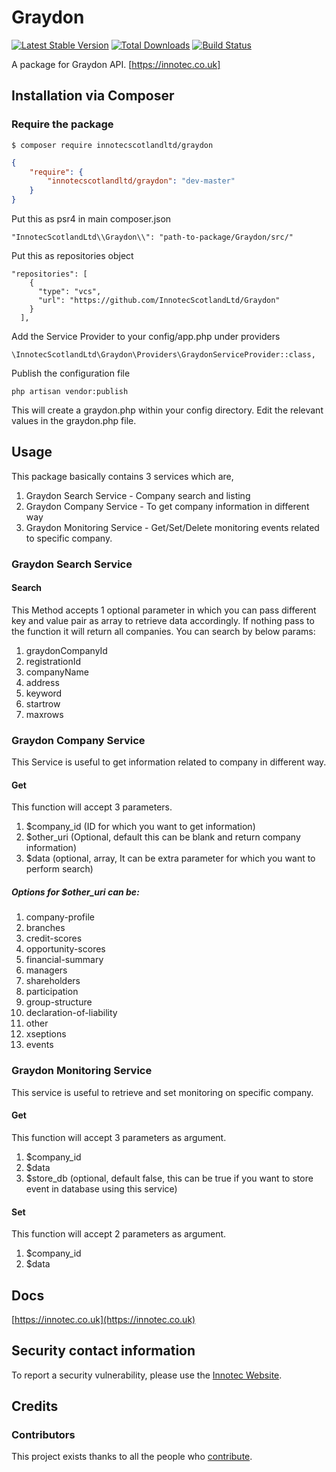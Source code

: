 # Graydon
[![Latest Stable Version]()](https://innotec.co.uk)
[![Total Downloads]()]()
[![Build Status]()]()

A package for Graydon API. [https://innotec.co.uk]

## Installation via Composer

### Require the package

```
$ composer require innotecscotlandltd/graydon
```
```json
{
    "require": {
        "innotecscotlandltd/graydon": "dev-master"
    }
}
```
Put this as psr4 in main composer.json
```
"InnotecScotlandLtd\\Graydon\\": "path-to-package/Graydon/src/"
```
Put this as repositories object
```
"repositories": [
    {
      "type": "vcs",
      "url": "https://github.com/InnotecScotlandLtd/Graydon"
    }
  ],
```
Add the Service Provider to your config/app.php under providers

```
\InnotecScotlandLtd\Graydon\Providers\GraydonServiceProvider::class,
```

Publish the configuration file
```
php artisan vendor:publish
```
This will create a graydon.php within your config directory. Edit the relevant values in the graydon.php file.

## Usage
This package basically contains 3 services which are,
1) Graydon Search Service - Company search and listing 
2) Graydon Company Service - To get company information in different way
3) Graydon Monitoring Service - Get/Set/Delete monitoring events related to specific company.

### Graydon Search Service
#### Search 
This Method accepts 1 optional parameter in which you can pass different key and value pair as array to retrieve data accordingly. If nothing pass to the function it will return all companies.
You can search by below params:
1) graydonCompanyId
2) registrationId
3) companyName
4) address
5) keyword
6) startrow
7) maxrows
### Graydon Company Service
This Service is useful to get information related to company in different way. 
#### Get
This function will accept 3 parameters. 
1) $company_id (ID for which you want to get information)
2) $other_uri (Optional, default this can be blank and return company information)
3) $data (optional, array, It can be extra parameter for which you want to perform search)

##### Options for $other_uri can be:
1) company-profile
2) branches
3) credit-scores
4) opportunity-scores
5) financial-summary
6) managers
7) shareholders
8) participation
9) group-structure
10) declaration-of-liability
11) other
12) xseptions
13) events
### Graydon Monitoring Service
This service is useful to retrieve and set monitoring on specific company. 
#### Get
This function will accept 3 parameters as argument.
1) $company_id
2) $data
3) $store_db (optional, default false, this can be true if you want to store event in database using this service) 
#### Set
This function will accept 2 parameters as argument.
1) $company_id
2) $data  
## Docs
[https://innotec.co.uk](https://innotec.co.uk)
## Security contact information
To report a security vulnerability, please use the
[Innotec Website](https://innotec.co.uk).
## Credits
### Contributors
This project exists thanks to all the people who <a href="https://github.com/InnotecScotlandLtd/DarcyQuigleySalesforce/graphs/contributors" target="_blank">contribute</a>.
